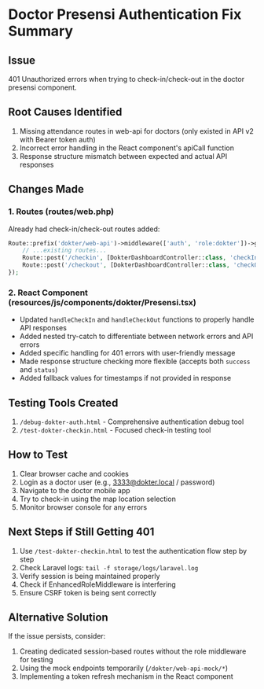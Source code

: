 # Doctor Presensi Authentication Fix Summary

## Issue
401 Unauthorized errors when trying to check-in/check-out in the doctor presensi component.

## Root Causes Identified
1. Missing attendance routes in web-api for doctors (only existed in API v2 with Bearer token auth)
2. Incorrect error handling in the React component's apiCall function
3. Response structure mismatch between expected and actual API responses

## Changes Made

### 1. Routes (routes/web.php)
Already had check-in/check-out routes added:
```php
Route::prefix('dokter/web-api')->middleware(['auth', 'role:dokter'])->group(function () {
    // ...existing routes...
    Route::post('/checkin', [DokterDashboardController::class, 'checkIn']);
    Route::post('/checkout', [DokterDashboardController::class, 'checkOut']);
});
```

### 2. React Component (resources/js/components/dokter/Presensi.tsx)
- Updated `handleCheckIn` and `handleCheckOut` functions to properly handle API responses
- Added nested try-catch to differentiate between network errors and API errors
- Added specific handling for 401 errors with user-friendly message
- Made response structure checking more flexible (accepts both `success` and `status`)
- Added fallback values for timestamps if not provided in response

## Testing Tools Created
1. `/debug-dokter-auth.html` - Comprehensive authentication debug tool
2. `/test-dokter-checkin.html` - Focused check-in testing tool

## How to Test
1. Clear browser cache and cookies
2. Login as a doctor user (e.g., 3333@dokter.local / password)
3. Navigate to the doctor mobile app
4. Try to check-in using the map location selection
5. Monitor browser console for any errors

## Next Steps if Still Getting 401
1. Use `/test-dokter-checkin.html` to test the authentication flow step by step
2. Check Laravel logs: `tail -f storage/logs/laravel.log`
3. Verify session is being maintained properly
4. Check if EnhancedRoleMiddleware is interfering
5. Ensure CSRF token is being sent correctly

## Alternative Solution
If the issue persists, consider:
1. Creating dedicated session-based routes without the role middleware for testing
2. Using the mock endpoints temporarily (`/dokter/web-api-mock/*`)
3. Implementing a token refresh mechanism in the React component